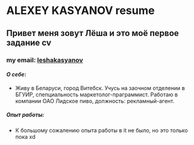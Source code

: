 # **ALEXEY KASYANOV resume**
## Привет меня зовут Лёша и это моё первое задание cv 
### my email: [leshakasyanov](leshakasyanov@yandex.ru) 
####  _О себе_: 
 - Живу в Беларуси, город Витебск. Учусь на заочном отделении в БГУИР, спепциальность маркетолог-праграммист. Работаю в компании ОАО Лидское пиво, должность: рекламный-агент. 
##### _Опыт работы_:
- К большому сожалению опыта работы в it не было, но это только пока xd
